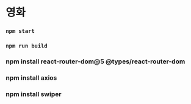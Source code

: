 # 영화 
### `npm start`

### `npm run build`

### npm install react-router-dom@5 @types/react-router-dom
### npm install axios
### npm install swiper